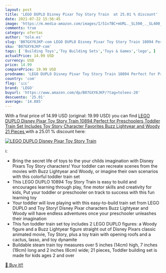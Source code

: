```yaml
---
layout: post
title: 'LEGO DUPLO Disney Pixar Toy Story Train  at 25.01 % discount'
date: 2021-07-22 15:56:45
image: 'https://m.media-amazon.com/images/I/51v7BC+mURL._SL500_._SL400_.jpg'
comments: true
category: ofertas
author: 'tole.es'
slug: 'B07GXY6JKP-com LEGO DUPLO Disney Pixar Toy Story Train 10894 Perfect for...'
sku: 'B07GXY6JKP-com'
tags: [ 'Building Toys','Toy Building Sets','Toys & Games','lego', ]
actualPrice: 14.99 USD
currency: USD
price: 14.99
comparePrice: 19.99 USD
prodname: 'LEGO DUPLO Disney Pixar Toy Story Train 10894 Perfect for Preschoolers  Toddler Train Set Includes Toy Story Character Favorites Buzz Lightyear and Woody  21 Pieces '
country: 'com'
flag: '🇺🇸'
brand: 'LEGO'
buyurl: 'https://www.amazon.com/dp/B07GXY6JKP/?tag=tolees-20'
descuento: '25.01'
average: '14.885'
---
```


With a final price of 14.99 USD (original: 19.99 USD) you can find [LEGO DUPLO Disney Pixar Toy Story Train 10894 Perfect for Preschoolers  Toddler Train Set Includes Toy Story Character Favorites Buzz Lightyear and Woody  21 Pieces ](https://www.amazon.com/dp/B07GXY6JKP/?tag=tolees-20) with a  25.01 % discount here:

[![LEGO DUPLO Disney Pixar Toy Story Train ](https://m.media-amazon.com/images/I/51v7BC+mURL._SL500_._SL400_.jpg)](https://www.amazon.com/dp/B07GXY6JKP/?tag=tolees-20)

ℹ️:

- Bring the secret life of toys to the your childs imagination with Disney Pixars Toy Story characters! Your toddler can recreate scenes from the movies with Buzz Lightyear and Woody, or imagine their own scenarios with this colorful toddler train set
- This LEGO DUPLO 10894 Toy Story Train is easy to build and encourages learning through play, fine motor skills and creativity for kids, Put your toddler or preschooler on track to success with this fun learning toy
- Your toddler will love playing with this easy-to-build train set from LEGO DUPLO and Toy Story! Disney Pixar characters Buzz Lightyear and Woody will have endless adventures once your preschooler unleashes their imagination
- This fun toddler train set toy includes 2 LEGO DUPLO figures: a Woody figure and a Buzz Lightyear figure straight out of Disney Pixars classic animated movie, Toy Story, plus a toy train with opening roofs and a cactus, lasso, and toy dynamite
- Buildable steam train toy measures over 5 inches (14cm) high, 7 inches (19cm) long and 2 inches (6cm) wide; 21 pieces, Toddler building set is made for kids ages 2 and over

[🛒 Buy it!!](https://www.amazon.com/dp/B07GXY6JKP/?tag=tolees-20)
